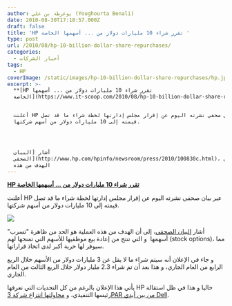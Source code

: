 ```yaml
---
author: يوغرطة بن علي (Youghourta Benali)
date: 2010-08-30T17:18:57.000Z
draft: false
title: 'HP تقرر شراء 10 مليارات دولار من ... أسهمها الخاصة '
type: post
url: /2010/08/hp-10-billion-dollar-share-repurchases/
categories:
  - أخبار الشركات
tags:
  - HP
coverImage: /static/images/hp-10-billion-dollar-share-repurchases/hp.jpg
excerpt: >-
  **[HP تقرر شراء 10 مليارات دولار من ... أسهمها
  الخاصة](https://www.it-scoop.com/2010/08/hp-10-billion-dollar-share-repurchases)**


  أعلنت HP عبر بيان صحفي نشرته اليوم عن إقرار مجلس إدارتها لخطة شراء ما قد تصل
  قيمته إلى 10 مليارات دولار من أسهم شركتها.




  أشار [البيان
  الصحفي](http://www.hp.com/hpinfo/newsroom/press/2010/100830c.html)، إلى أن
  الهدف من هذه
---
```

**[HP تقرر شراء 10 مليارات دولار من ... أسهمها الخاصة](https://www.it-scoop.com/2010/08/hp-10-billion-dollar-share-repurchases)**

أعلنت HP عبر بيان صحفي نشرته اليوم عن إقرار مجلس إدارتها لخطة شراء ما قد تصل قيمته إلى 10 مليارات دولار من أسهم شركتها.

![](/static/images/hp-10-billion-dollar-share-repurchases/hp.jpg)

أشار [البيان الصحفي](http://www.hp.com/hpinfo/newsroom/press/2010/100830c.html)، إلى أن الهدف من هذه العملية هو الحد من ظاهرة "تسرب" أسهمها  و التي تنتج من إعادة بيع موظفيها للأسهم التي تمنحها لهم (stock options)، مما سيوفر لها حرية أكبر لدى اتخاذ قراراتها.

و جاء في الإعلان أنه سيتم شراء ما لا يقل عن 3 مليارات دولار من الأسهم خلال الربع الرابع من العام الجاري، و هذا بعد أن تم شراء 2.3 مليار دولار خلال الربع الثالث من العام الجاري.

يأتي هذا الإعلان بالرغم من كل التحديات التي تعرفها HP حاليا و هذا في ظل استقالة رئيسها التنفيذي، و [محاولتها انتزاع شركة 3PAR من بين أيدي Dell](https://www.it-scoop.com/tag/3PAR/).
